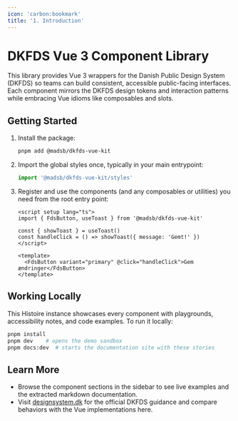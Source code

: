 ```yaml
---
icon: 'carbon:bookmark'
title: '1. Introduction'
---
```


# DKFDS Vue 3 Component Library

This library provides Vue 3 wrappers for the Danish Public Design System (DKFDS) so teams can build consistent, accessible public-facing interfaces. Each component mirrors the DKFDS design tokens and interaction patterns while embracing Vue idioms like composables and slots.

## Getting Started

1. Install the package:
   ```bash
   pnpm add @madsb/dkfds-vue-kit
   ```
2. Import the global styles once, typically in your main entrypoint:
   ```ts
   import '@madsb/dkfds-vue-kit/styles'
   ```
3. Register and use the components (and any composables or utilities) you need from the root entry point:

   ```vue
   <script setup lang="ts">
   import { FdsButton, useToast } from '@madsb/dkfds-vue-kit'

   const { showToast } = useToast()
   const handleClick = () => showToast({ message: 'Gemt!' })
   </script>

   <template>
     <FdsButton variant="primary" @click="handleClick">Gem ændringer</FdsButton>
   </template>
   ```

## Working Locally

This Histoire instance showcases every component with playgrounds, accessibility notes, and code examples. To run it locally:

```bash
pnpm install
pnpm dev    # opens the demo sandbox
pnpm docs:dev  # starts the documentation site with these stories
```

## Learn More

- Browse the component sections in the sidebar to see live examples and the extracted markdown documentation.
- Visit [designsystem.dk](https://designsystem.dk/) for the official DKFDS guidance and compare behaviors with the Vue implementations here.
